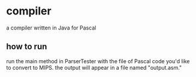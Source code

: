 # compiler
a compiler written in Java for Pascal

## how to run
run the main method in ParserTester with the file of Pascal code you'd like to convert to MIPS. the output will appear in a file named "output.asm."
